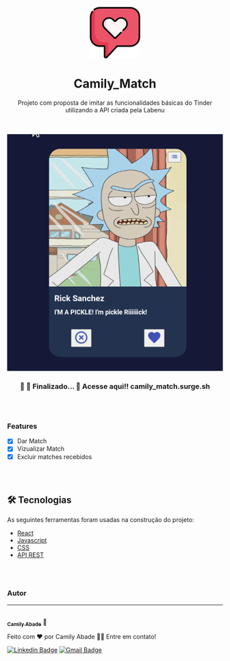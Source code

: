 <div Align='center'>
  <img src='./public/favicon.png' width='120' />

  # Camily_Match
  <p Align="center">Projeto com proposta de imitar as funcionalidades básicas do Tinder utilizando a API criada pela Labenu</p> 

</div>
<div Align='center'>
</br>
</br>
  <img src='./public/meuGif.gif' heigth='120' />
</div>

<h3 Align="center"> 
	🚧 🚀 Finalizado...  🚧
  Acesse aqui!! camily_match.surge.sh


</h3>

</br>
</br>


### Features

- [x] Dar Match
- [x] Vizualizar Match
- [x] Excluir matches recebidos

</br>
</br>

## 🛠 Tecnologias

As seguintes ferramentas foram usadas na construção do projeto:

- [React](https://pt-br.reactjs.org/)
- [Javascript](https://developer.mozilla.org/pt-BR/docs/Web/JavaScript)
- [CSS](https://developer.mozilla.org/pt-BR/docs/Web/CSS)
- [API REST](https://documenter.getpostman.com/view/7549981/SW12yx56?version=latest)

</br>
</br>

### Autor
---

<a href="https://www.linkedin.com/in/camily-abade-4a663919a/">
 <img style="border-radius: 50%;" src="https://avatars.githubusercontent.com/u/72481937?v=4" width="100px;" alt=""/>
 <br />
 <sub><b>Camily Abade</b></sub></a> <a>🚀</a>


Feito com ❤️ por Camily Abade 👋🏽 Entre em contato!

[![Linkedin Badge](https://img.shields.io/badge/-Camily-blue?style=flat-square&logo=Linkedin&logoColor=white&link=https://www.linkedin.com/in/camily-abade/)](https://www.linkedin.com/in/camily-abade-4a663919a/) 
[![Gmail Badge](https://img.shields.io/badge/-camily.abade@gmail.com-c14438?style=flat-square&logo=Gmail&logoColor=white&link=mailto:camily.abade@gmail.com)](mailto:camily.abade@gmail.com)